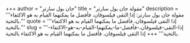 +++
author = "جان بول سارتر"
title = "مقولة جان بول سارتر"
description = '''مقولة جان بول سارتر: إذا التقى فيلسوفان، فأفضل ما يمكنهما القيام به هو الاكتفاء بالتحية.'''
quote = '''إذا التقى فيلسوفان، فأفضل ما يمكنهما القيام به هو الاكتفاء بالتحية.'''
slug = '''إذا-التقى-فيلسوفان،-فأفضل-ما-يمكنهما-القيام-به-هو-الاكتفاء-بالتحية'''
+++
إذا التقى فيلسوفان، فأفضل ما يمكنهما القيام به هو الاكتفاء بالتحية.
